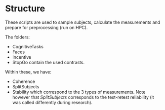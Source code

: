 # Structure

These scripts are used to sample subjects, calculate the measurements and prepare for preprocessing (run on HPC).

The folders:
* CognitiveTasks
* Faces
* Incentive
* StopGo
contain the used contrasts.

Within these, we have:
* Coherence
* SplitSubjects
* Stability
which correspond to the 3 types of measurements. 
Note however that _SplitSubjects_ corresponds to the test-retest reliability (it was called
differently during research).

